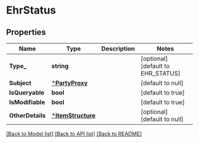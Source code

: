 # EhrStatus

## Properties
Name | Type | Description | Notes
------------ | ------------- | ------------- | -------------
**Type_** | **string** |  | [optional] [default to EHR_STATUS]
**Subject** | [***PartyProxy**](PartyProxy.md) |  | [default to null]
**IsQueryable** | **bool** |  | [default to true]
**IsModifiable** | **bool** |  | [default to true]
**OtherDetails** | [***ItemStructure**](ItemStructure.md) |  | [optional] [default to null]

[[Back to Model list]](../README.md#documentation-for-models) [[Back to API list]](../README.md#documentation-for-api-endpoints) [[Back to README]](../README.md)

